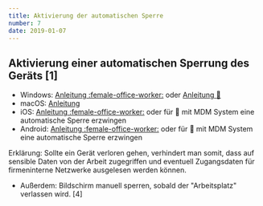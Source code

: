 ```yaml
---
title: Aktivierung der automatischen Sperre
number: 7
date: 2019-01-07
---
```

## Aktivierung einer automatischen Sperrung des Geräts [1]
* Windows: [Anleitung :female-office-worker:](http://techmixx.de/windows-10-automatische-bildschirmsperre-aktivieren-oder-deaktivieren/) oder [Anleitung :office:](https://www.windowspro.de/wolfgang-sommergut/bildschirm-sperren-gruppenrichtlinien-dynamische-sperre)
* macOS: [Anleitung](https://www.heise.de/tipps-tricks/Mac-Bildschirm-sperren-so-geht-s-3936758.html)
* iOS: [Anleitung :female-office-worker:](https://www.maclife.de/ratgeber/ios-10-sperrt-sich-iphone-automatisch-10083255.html) oder für :office: mit MDM System eine automatische Sperre erzwingen
* Android: [Anleitung :female-office-worker:](https://mobilsicher.de/ratgeber/bildschirmsperre-einrichten) oder für :office: mit MDM System eine automatische Sperre erzwingen

Erklärung: Sollte ein Gerät verloren gehen, verhindert man somit, dass auf sensible Daten von der Arbeit zugegriffen und eventuell Zugangsdaten für firmeninterne Netzwerke ausgelesen werden können.

* Außerdem: Bildschirm manuell sperren, sobald der "Arbeitsplatz" verlassen wird. [4]